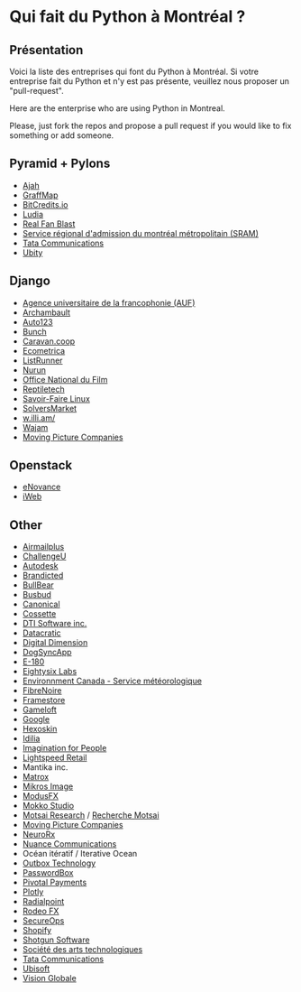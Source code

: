 Qui fait du Python à Montréal ?
===============================

Présentation
------------
Voici la liste des entreprises qui font du Python à Montréal. Si votre entreprise fait du Python et n'y est pas présente, veuillez nous proposer un "pull-request".

Here are the enterprise who are using Python in Montreal.

Please, just fork the repos and propose a pull request if you would like to fix something or add someone.

## Pyramid + Pylons

* [Ajah](http://ajah.ca/home/)
* [GraffMap](http://graffmap.com/)
* [BitCredits.io](http://BitCredits.io/)
* [Ludia](http://www.ludia.com/)
* [Real Fan Blast](http://www.realfanblast.com/)
* [Service régional d'admission du montréal métropolitain (SRAM)](https://www.sram.qc.ca/home)
* [Tata Communications](http://www.tatacommunications.com/)
* [Ubity](http://ubity.com/)

## Django

* [Agence universitaire de la francophonie (AUF)](http://www.auf.org/)
* [Archambault](http://www.archambault.ca/)
* [Auto123](http://www.auto123.com/en/)
* [Bunch](https://www.joinbunch.com/)
* [Caravan.coop](http://caravan.coop/en/)
* [Ecometrica](http://ecometrica.com/)
* [ListRunner](http://listrunnerapp.com/)
* [Nurun](https://www.nurun.com/en/)
* [Office National du Film](https://www.onf.ca/)
* [Reptiletech](http://www.reptiletech.com/en/)
* [Savoir-Faire Linux](https://www.savoirfairelinux.com/en/)
* [SolversMarket](http://solversmarket.com/)
* [w.illi.am/](http://w.illi.am/fr/)
* [Wajam](http://www.wajam.com/)
* [Moving Picture Companies](http://www.moving-picture.com/)

## Openstack

* [eNovance](https://www.enovance.com/)
* [iWeb](http://iweb.com/)

## Other

* [Airmailplus](http://airmailplus.com/)
* [ChallengeU](http://challengeu.com/)
* [Autodesk](http://www.autodesk.com/)
* [Brandicted](https://brandicted.com/)
* [BullBear](http://www.bullbear.ca/)
* [Busbud](http://www.busbud.com/en/)
* [Canonical](http://www.canonical.com/careers)
* [Cossette](http://www.cossette.com/)
* [DTI Software inc.](http://dtisoftware.com/)
* [Datacratic](http://datacratic.com/site/)
* [Digital Dimension](http://www.digitaldimension.com/)
* [DogSyncApp](http://dogsyncapp.com/)
* [E-180](http://www.e-180.com/)
* [Eightysix Labs](http://www.eightysix.is/)
* [Environnment Canada - Service météorologique](https://weather.gc.ca/canada_e.html)
* [FibreNoire](http://www.fibrenoire.ca/)
* [Framestore](http://www.framestore-cfc.com)
* [Gameloft](http://www.gameloft.fr/)
* [Google](https://www.google.com/about/jobs/search/#t=sq&q=j&d=montreal&li=10&j=montreal)
* [Hexoskin](http://www.hexoskin.com/)
* [Idilia](http://www.idilia.com/)
* [Imagination for People](http://imaginationforpeople.org/en/)
* [Lightspeed Retail](http://www.lightspeedretail.com/)
* Mantika inc.
* [Matrox](http://www.matrox.com/)
* [Mikros Image](http://www.mikrosimage.ca/)
* [ModusFX](http://www.modusfx.com/)
* [Mokko Studio](http://www.mokkostudio.com/)
* [Motsai Research](http://www.motsai.com/en/) / [Recherche Motsai](http://www.motsai.com/fr/)
* [Moving Picture Companies](http://www.moving-picture.com/)
* [NeuroRx](http://www.neurorx.com/)
* [Nuance Communications](http://www.nuance.com/index.htm)
* Océan itératif / Iterative Ocean
* [Outbox Technology](http://www.outboxtechnology.com/)
* [PasswordBox](https://www.passwordbox.com)
* [Pivotal Payments](http://www.pivotalpayments.com/)
* [Plotly](https://plot.ly/)
* [Radialpoint](www.radialpoint.com/)
* [Rodeo FX](http://www.rodeofx.com/)
* [SecureOps](https://www.secureops.com/)
* [Shopify](http://www.shopify.ca/)
* [Shotgun Software](https://www.shotgunsoftware.com/)
* [Société des arts technologiques](https://sat.qc.ca/)
* [Tata Communications](http://www.tatacommunications.com/)
* [Ubisoft](https://www.ubisoftgroup.com/fr-FR/recrutement/index.aspx)
* [Vision Globale](http://www.visionglobale.com/)
